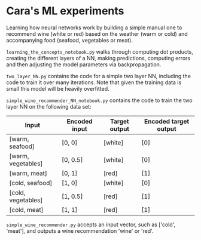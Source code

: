 # Cara's ML experiments

Learning how neural networks work by building a simple manual one to recommend wine (white or red) based on the weather (warm or cold) and accompanying food (seafood, vegetables or meat).

`learning_the_concepts_notebook.py` walks through computing dot products, creating the different layers of a NN, making predictions, computing errors and then adjusting the model parameters via backpropagation.

`two_layer_NN.py` contains the code for a simple two layer NN, including the code to train it over many iterations. Note that given the training data is small this model will be heavily overfitted.

`simple_wine_recommender_NN_notebook.py` contains the code to train the two layer NN on the following data set:

| Input              | Encoded input | Target output | Encoded target output |
| ------------------ | ------------- | ------------  | --------------------- |
| [warm, seafood]    | [0, 0]        | [white]       | [0]                   |
| [warm, vegetables] | [0, 0.5]      | [white]       | [0]                   |
| [warm, meat]       | [0, 1]        | [red]         | [1]                   |
| [cold, seafood]    | [1, 0]        | [white]       | [0]                   |
| [cold, vegetables] | [1, 0.5]      | [red]         | [1]                   |
| [cold, meat]       | [1, 1]        | [red]         | [1]                   |

`simple_wine_recommender.py` accepts an input vector, such as ['cold', 'meat'], and outputs a wine recommendation 'wine' or 'red'.